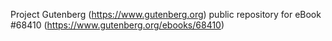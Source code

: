 Project Gutenberg (https://www.gutenberg.org) public repository for
eBook #68410 (https://www.gutenberg.org/ebooks/68410)

